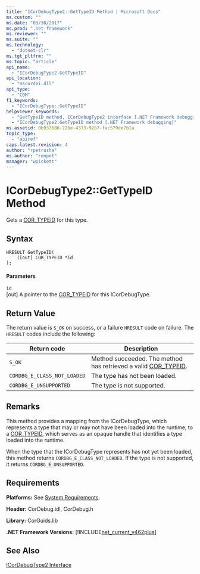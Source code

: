 ```yaml
---
title: "ICorDebugType2::GetTypeID Method | Microsoft Docs"
ms.custom: ""
ms.date: "03/30/2017"
ms.prod: ".net-framework"
ms.reviewer: ""
ms.suite: ""
ms.technology: 
  - "dotnet-clr"
ms.tgt_pltfrm: ""
ms.topic: "article"
api_name: 
  - "ICorDebugType2.GetTypeID"
api_location: 
  - "mscordbi.dll"
api_type: 
  - "COM"
f1_keywords: 
  - "ICorDebugType::GetTypeID"
helpviewer_keywords: 
  - "GetTypeID method, ICorDebugType2 interface [.NET Framework debugging]"
  - "ICorDebugType2.GetTypeID method [.NET Framework debugging]"
ms.assetid: 0b933686-226e-4373-92b7-fac579ee7b1a
topic_type: 
  - "apiref"
caps.latest.revision: 4
author: "rpetrusha"
ms.author: "ronpet"
manager: "wpickett"
---
```

# ICorDebugType2::GetTypeID Method
Gets a [COR_TYPEID](../../../../docs/framework/unmanaged-api/debugging/cor-typeid-structure.md) for this type.  
  
## Syntax  
  
```  
HRESULT GetTypeID(  
    ([out] COR_TYPEID *id  
);  
```  
  
#### Parameters  
 `id`  
 [out] A pointer to the [COR_TYPEID](../../../../docs/framework/unmanaged-api/debugging/cor-typeid-structure.md) for this ICorDebugType.  
  
## Return Value  
 The return value is `S_OK` on success, or a failure `HRESULT` code on failure. The `HRESULT` codes include the following:  
  
|Return code|Description|  
|-----------------|-----------------|  
|`S_OK`|Method succeeded. The method has retrieved a valid [COR_TYPEID](../../../../docs/framework/unmanaged-api/debugging/cor-typeid-structure.md).|  
|`CORDBG_E_CLASS_NOT_LOADED`|The type has not been loaded.|  
|`CORDBG_E_UNSUPPORTED`|The type is not supported.|  
  
## Remarks  
 This method provides a mapping from the ICorDebugType, which represents a type that may or may not have been loaded into the runtime, to a [COR_TYPEID](../../../../docs/framework/unmanaged-api/debugging/cor-typeid-structure.md), which serves as an opaque handle that identifies a type loaded into the runtime.  
  
 When the type that the ICorDebugType represents has not yet been loaded, this method returns `CORDBG_E_CLASS_NOT_LOADED`.  If the type is not supported, it returns `CORDBG_E_UNSUPPORTED`.  
  
## Requirements  
 **Platforms:** See [System Requirements](../../../../docs/framework/get-started/system-requirements.md).  
  
 **Header:** CorDebug.idl, CorDebug.h  
  
 **Library:** CorGuids.lib  
  
 **.NET Framework Versions:** [!INCLUDE[net_current_v462plus](../../../../includes/net-current-v462plus-md.md)]  
  
## See Also  
 [ICorDebugType2 Interface](../../../../docs/framework/unmanaged-api/debugging/icordebugtype2-interface.md)
